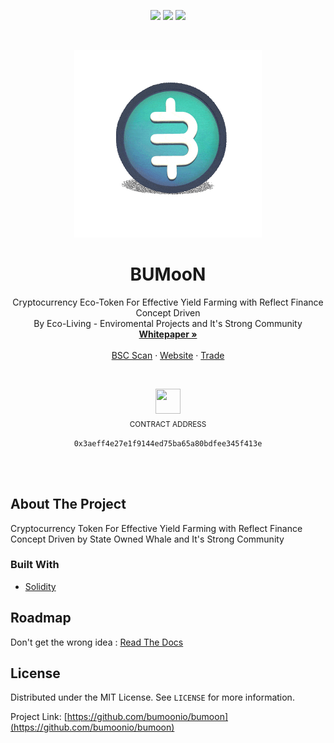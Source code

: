 <!-- PROJECT SHIELDS -->
<!--
*** I'm using markdown "reference style" links for readability.
*** Reference links are enclosed in brackets [ ] instead of parentheses ( ).
*** See the bottom of this document for the declaration of the reference variables
*** for contributors-url, forks-url, etc. This is an optional, concise syntax you may use.
*** https://www.markdownguide.org/basic-syntax/#reference-style-links
-->


[<p align="center"><img src="https://img.shields.io/badge/Telegram-2CA5E0?style=for-the-badge&logo=telegram&logoColor=white">](https://t.me/joinchat/KPcIo1MtMdY1ZDM1)
[<img src="https://img.shields.io/badge/Instagram-E4405F?style=for-the-badge&logo=instagram&logoColor=white">](https://www.instagram.com/bumoon.io/)
[<img src="https://img.shields.io/badge/Twitter-1DA1F2?style=for-the-badge&logo=twitter&logoColor=white"></p>](https://twitter.com/Bumoon_io)


<!-- PROJECT LOGO -->
<br />
<p align="center">
  <a href="https://github.com/bumoonio/Bumoon/tree/master">
    <img src="bumoon3d-2.gif" alt="Logo" width="300" height="300">
  </a>

  <h1 style="font-weight:bold" align="center">BUMooN</h1>

  <p align="center">
    Cryptocurrency Eco-Token For Effective Yield Farming with Reflect Finance Concept Driven <br> By Eco-Living - Enviromental Projects and It's Strong Community
    <br />
    <a href="https://bumoon.io/BUMooN%20Whitepaper.pdf"><strong>Whitepaper »</strong></a>
    <br />
    <br />
    <a href="https://bscscan.com/token/0x3aeff4e27e1f9144ed75ba65a80bdfee345f413e">BSC Scan</a>
    ·
    <a href="https://bumoon.io">Website</a>
    ·
    <a href="https://exchange.pancakeswap.finance/#/swap?outputCurrency=0x3aeff4e27e1f9144ed75ba65a80bdfee345f413e">Trade</a>
  </p>
</p>
<br>
  <p align="center">
  <img src="https://i.giphy.com/media/RikLXcJRKnxRWmEftx/giphy.gif" width="40" height="40" />
  <br>
  <sub>CONTRACT ADDRESS</sub><br>
  </p>
 
<!-- ABOUT THE PROJECT -->
<p align="center"><code>0x3aeff4e27e1f9144ed75ba65a80bdfee345f413e</code></p>

<br/><br/>
## About The Project


Cryptocurrency Token For Effective Yield Farming with Reflect Finance Concept Driven
by State Owned Whale and It's Strong Community


### Built With

* [Solidity](https://docs.soliditylang.org/en/v0.8.5/)



<!-- GETTING STARTED -->
<!-- ## Getting Started

To get a local copy up and running follow these simple steps. -->

<!-- ROADMAP -->
## Roadmap

Don't get the wrong idea : [Read The Docs](https://bumoon.io/BUMooN%20Whitepaper.pdf)



<!-- CONTRIBUTING -->
<!-- ## Contributing

Contributions are what make the open source community such an amazing place to be learn, inspire, and create. Any contributions you make are **greatly appreciated**.

1. Fork the Project
2. Create your Feature Branch (`git checkout -b feature/AmazingFeature`)
3. Commit your Changes (`git commit -m 'Add some AmazingFeature'`)
4. Push to the Branch (`git push origin feature/AmazingFeature`)
5. Open a Pull Request -->



<!-- LICENSE -->
## License

Distributed under the MIT License. See `LICENSE` for more information.




Project Link: [https://github.com/bumoonio/bumoon](https://github.com/bumoonio/bumoon)



<!-- ACKNOWLEDGEMENTS -->
<!-- ## Acknowledgements

* []()
* []()
* []() -->





<!-- MARKDOWN LINKS & IMAGES -->
<!-- https://www.markdownguide.org/basic-syntax/#reference-style-links -->
[contributors-shield]: https://img.shields.io/github/contributors/github_username/repo.svg?style=for-the-badge
[contributors-url]: https://github.com/github_username/repo/graphs/contributors
<!-- [forks-shield]: https://img.shields.io/github/forks/github_username/repo.svg?style=for-the-badge
[forks-url]: https://github.com/github_username/repo/network/members
[stars-shield]: https://img.shields.io/github/stars/github_username/repo.svg?style=for-the-badge
[stars-url]: https://github.com/github_username/repo/stargazers
[issues-shield]: https://img.shields.io/github/issues/github_username/repo.svg?style=for-the-badge
[issues-url]: https://github.com/github_username/repo/issues
[license-shield]: https://img.shields.io/github/license/github_username/repo.svg?style=for-the-badge
[license-url]: https://github.com/github_username/repo/blob/master/LICENSE.txt
[linkedin-shield]: https://img.shields.io/badge/-LinkedIn-black.svg?style=for-the-badge&logo=linkedin&colorB=555 -->
[linkedin-url]: https://linkedin.com/in/github_username
